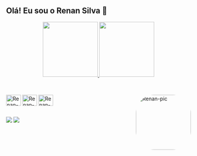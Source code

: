 ## Olá! Eu sou o Renan Silva 👋
<div align="center">
  <a href="https://github.com/r-manfredini">
    <img height="150em" src="https://github-readme-stats.vercel.app/api?username=r-manfredini&show_icons=true&theme=dracula&count_private=true"/>
    <img height="150em" src="https://github-readme-stats.vercel.app/api/top-langs/?username=r-manfredini&layout=compact&langs_count=7&theme=dracula"/>
  </a>
</div>

##

<div style="display: inline_block"><br>
  <img src="https://cdn.jsdelivr.net/gh/devicons/devicon/icons/html5/html5-original.svg" align="center" alt="Renan-html" height="30" width="40" />
  <img src="https://cdn.jsdelivr.net/gh/devicons/devicon/icons/css3/css3-original.svg" align="center" alt="Renan-css" height="30" width="40"/>
  <img src="https://cdn.jsdelivr.net/gh/devicons/devicon/icons/javascript/javascript-original.svg" align="center" alt="Renan-js" height="30" width="40" />
  <img align="right" alt="Renan-pic" height="150" style="border-radius:50px;" src="https://lh3.googleusercontent.com/-5MidfBjAuKOgDmI2GcDooK1sBQt_FCd2i6hiMrkqZoDVl78r0RkvB_3DAoPeKMPXDLfzq2BE_qViq2HfV505bh-9lqlBFbUsqjcuG5GWdxQ6S_PPgWJF25-ZOPmVTLu4reERB67_UJedQt941P2Ih96KqjnMDs2ugePJ7fhGThiO_878UI90ChWYQ_Emqs0jfZ8ha-M0FXLCGbNRfmmdzpZgl0xFEgq-vKG5xaXAFJB3cE75EzO0DdalEfUqPYcBRnIyC6LV56i5nEF7QSlKa19uhj9a2YDPhC50BaceQT0koGsHcitdS_bNtkkaC3eye8aH6nKnDHXGjQNqjurqC65fMikARlzpZR-I0KSuuw6VTauWkKSLGj7IN-z19jnnbGBWlyVhG3wbVXLDh4tDOfM4PbmRqB5hPnOQbAITca9iNOcfKUAhBstxCpnKtvJlkSON_-edHuzuE6y4dDRcMzbvK3o1w8nFcztBweEZQ7W98khgpsTcH4_GvMBCfGYQPsFX_BnTsb3ivJ4mIOPofrnhVNfY5lelw3lt1GGSCG7BUBYmScq9zi6fnx75XjauZUDmN6yUpah9Q0GY9wCn4lelNuDtg3kTtyhIoEBD0_vsAhm41KG5Qq5opDAZ-Ckb7iuZoDy3YajThaNJaXxW_vECQ7sIEXrWBV8HRclsWE0gMfEcf50csP62s9PgjjI1qDBJV1OKeSTKxncVkyOugb2-fmBoT0CaAyl8ZoyvKYOW-hwEEfnSbDgbhjq6hmVsGprRQoD4-Ybh4PmvFhYTGGd7b5XYIHCXN7yOL--0KEchhF2m1sK2gsFWMjZywS5UIx_m0WNWGQSPLQiGkc8P2Q5viCe4HTiZAK1Bu_Gba4=s600-no?authuser=1">
</div>

##

<div> 
  <a href = "mailto:renandasilvardj@gmail.com"><img src="https://img.shields.io/badge/Gmail-D14836?style=for-the-badge&logo=gmail&logoColor=white" target="_blank"></a>
  <a href="https://www.linkedin.com/in/renan-da-silva-8945441a8/" target="_blank"><img src="https://img.shields.io/badge/-LinkedIn-%230077B5?style=for-the-badge&logo=linkedin&logoColor=white" target="_blank"></a> 
</div>


